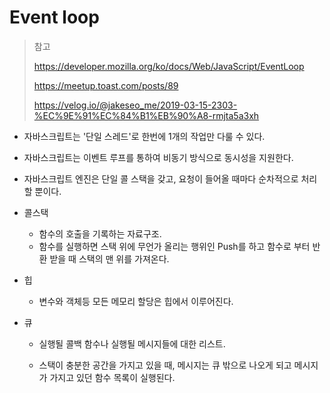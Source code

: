 # Event loop

> 참고
>
> <https://developer.mozilla.org/ko/docs/Web/JavaScript/EventLoop>
>
> <https://meetup.toast.com/posts/89>
>
> <https://velog.io/@jakeseo_me/2019-03-15-2303-%EC%9E%91%EC%84%B1%EB%90%A8-rmjta5a3xh>



+ 자바스크립트는 '단일 스레드'로 한번에 1개의 작업만 다룰 수 있다.

+ 자바스크립트는 이벤트 루프를 통하여 비동기 방식으로 동시성을 지원한다. 

+ 자바스크립트 엔진은 단일 콜 스택을 갖고, 요청이 들어올 때마다 순차적으로 처리 할 뿐이다.

+ 콜스택

  + 함수의 호출을 기록하는 자료구조.
  + 함수를 실행하면 스택 위에 무언가 올리는 행위인 Push를 하고 함수로 부터 반환 받을 때 스택의 맨 위를 가져온다.

+ 힙

  + 변수와 객체등 모든 메모리 할당은 힙에서 이루어진다. 

+ 큐

  + 실행될 콜백 함수나 실행될 메시지들에 대한 리스트. 

  + 스택이 충분한 공간을 가지고 있을 때, 메시지는 큐 밖으로 나오게 되고 메시지가 가지고 있던 함수 목록이 실행된다. 

    